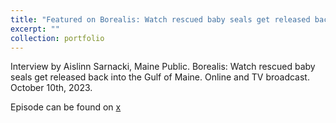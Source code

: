 ```yaml
---
title: "Featured on Borealis: Watch rescued baby seals get released back into the Gulf of Maine"
excerpt: ""
collection: portfolio
---
```

Interview by Aislinn Sarnacki, Maine Public. Borealis: Watch rescued baby seals get released back into the Gulf of Maine. Online and TV broadcast. October 10th, 2023. 

Episode can be found on [x]()

